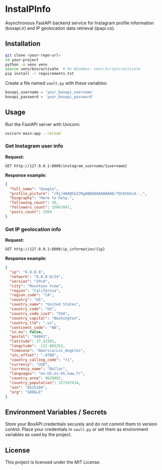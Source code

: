# InstaIPInfo

Asynchronous FastAPI backend service for Instagram profile information (boxapi.ir) and IP geolocation data retrieval (ipapi.co).

## Installation

```bash
git clone <your-repo-url>
cd your-project
python -m venv venv
source venv/bin/activate  # On Windows: venv\Scripts\activate
pip install -r requirements.txt
```

Create a file named `vault.py` with these variables:

```python
boxapi_username = 'your_boxapi_username'
boxapi_password = 'your_boxapi_password'
```

## Usage

Run the FastAPI server with Uvicorn:

```bash
uvicorn main:app --reload
```

### Get Instagram user info

**Request:**

```
GET http://127.0.0.1:8000/instagram_username/{username}
```

**Response example:**

```json
{
  "full_name": "Google",
  "profile_picture": "/9j/4AAQSkZJRgABAQAAAQABAAD/7QCEUGhvd...",
  "biography": "Here to help.",
  "following_count": 39,
  "followers_count": 15667847,
  "posts_count": 2959
}
```

### Get IP geolocation info

**Request:**

```
GET http://127.0.0.1:8000/ip_information/{ip}
```

**Response example:**

```json
{
  "ip": "8.8.8.8",
  "network": "8.8.8.0/24",
  "version": "IPv4",
  "city": "Mountain View",
  "region": "California",
  "region_code": "CA",
  "country": "US",
  "country_name": "United States",
  "country_code": "US",
  "country_code_iso3": "USA",
  "country_capital": "Washington",
  "country_tld": ".us",
  "continent_code": "NA",
  "in_eu": false,
  "postal": "94043",
  "latitude": 37.42301,
  "longitude": -122.083352,
  "timezone": "America/Los_Angeles",
  "utc_offset": "-0700",
  "country_calling_code": "+1",
  "currency": "USD",
  "currency_name": "Dollar",
  "languages": "en-US,es-US,haw,fr",
  "country_area": 9629091,
  "country_population": 327167434,
  "asn": "AS15169",
  "org": "GOOGLE"
}
```

## Environment Variables / Secrets

Store your BoxAPI credentials securely and do not commit them to version control. Place your credentials in `vault.py` or set them as environment variables as used by the project.

## License

This project is licensed under the MIT License.